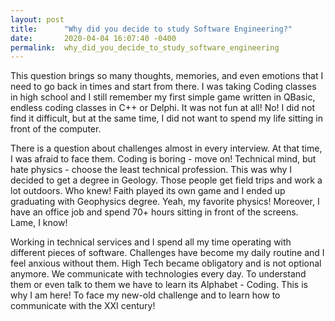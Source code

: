```yaml
---
layout: post
title:      "Why did you decide to study Software Engineering?"
date:       2020-04-04 16:07:40 -0400
permalink:  why_did_you_decide_to_study_software_engineering
---
```



This question brings so many thoughts, memories, and even emotions that I need to go back in times and start from there. I was taking Coding classes in high school and I still remember my first simple game written in QBasic, endless coding classes in C++ or Delphi. It was not fun at all! No! I did not find it difficult, but at the same time, I did not want to spend my life sitting in front of the computer.


There is a question about challenges almost in every interview. At that time, I was afraid to face them. Coding is boring - move on! Technical mind, but hate physics - choose the least technical profession. This was why I decided to get a degree in Geology. Those people get field trips and work a lot outdoors. Who knew! Faith played its own game and I ended up graduating with Geophysics degree. Yeah, my favorite physics! Moreover, I have an office job and spend 70+ hours sitting in front of the screens. Lame, I know!


Working in technical services and I spend all my time operating with different pieces of software. Challenges have become my daily routine and I feel anxious without them. High Tech became obligatory and is not optional anymore. We communicate with technologies every day. To understand them or even talk to them we have to learn its Alphabet - Coding. This is why I am here! To face my new-old challenge and to learn how to communicate with the XXI century!

